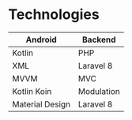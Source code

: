 # Technologies 
| Android         | Backend    |
|-----------------|------------|
| Kotlin          | PHP        |
| XML             | Laravel 8  |
| MVVM            | MVC        |
| Kotlin Koin     | Modulation |
| Material Design | Laravel 8  |
